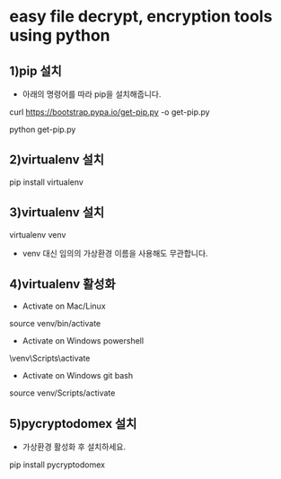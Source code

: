 # easy file decrypt, encryption tools using python

## 1)pip 설치

* 아래의 명령어를 따라 pip을 설치해줍니다.

curl https://bootstrap.pypa.io/get-pip.py -o get-pip.py

python get-pip.py


## 2)virtualenv 설치
pip install virtualenv


## 3)virtualenv 설치
virtualenv venv

* venv 대신 임의의 가상환경 이름을 사용해도 무관합니다.

## 4)virtualenv 활성화

* Activate on Mac/Linux

source venv/bin/activate

* Activate on Windows powershell

\venv\Scripts\activate

* Activate on Windows git bash

source venv/Scripts/activate

## 5)pycryptodomex 설치

* 가상환경 활성화 후 설치하세요.

pip install pycryptodomex

